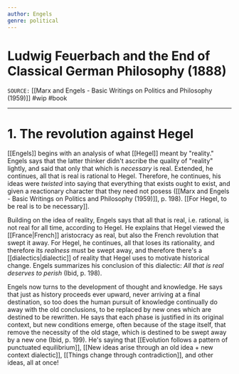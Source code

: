 ```yaml
---
author: Engels
genre: political
---
```

# Ludwig Feuerbach and the End of Classical German Philosophy (1888)
`SOURCE:` [[Marx and Engels - Basic Writings on Politics and Philosophy (1959)]]
#wip #book 

---
# 1. The revolution against Hegel
[[Engels]] begins with an analysis of what [[Hegel]] meant by "reality." Engels says that the latter thinker didn't ascribe the quality of "reality" lightly, and said that only that which is *necessary* is real. Extended, he continues, all that is real is rational to Hegel. Therefore, he continues, his ideas were *twisted* into saying that everything that exists ought to exist, and given a reactionary character that they need not posess ([[Marx and Engels - Basic Writings on Politics and Philosophy (1959)]], p. 198). [[For Hegel, to be real is to be necessary]]. 

Building on the idea of reality, Engels says that all that is real, i.e. rational, is not real for all time, according to Hegel. He explains that Hegel viewed the [[France|French]] aristocracy as real, but also the French revolution that swept it away. For Hegel, he continues, all that loses its rationality, and therefore its *realness* must be swept away, and therefore there's a [[dialectics|dialectic]] of reality that Hegel uses to motivate historical change. Engels summarizes his conclusion of this dialectic: *All that is real deserves to perish* (Ibid, p. 198). 

Engels now turns to the development of thought and knowledge. He says that just as history proceeds ever upward, never arriving at a final destination, so too does the human pursuit of knowledge continually do away with the old conclusions, to be replaced by new ones which are destined to be rewritten. He says that each phase is justified in its original context, but new conditions emerge, often because of the stage itself, that remove the necessity of the old stage, which is destined to be swept away by a new one (Ibid, p. 199). He's saying that [[Evolution follows a pattern of punctuated equilibrium]], [[New ideas arise through an old idea + new context dialectic]], [[Things change through contradiction]], and other ideas, all at once!